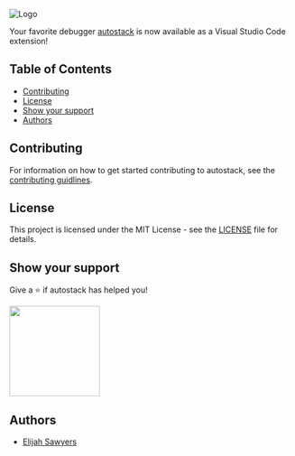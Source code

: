 ![Logo](https://raw.githubusercontent.com/autostack-team/autostack/develop/Logo.png)

Your favorite debugger [autostack](https://github.com/autostack-team/autostack/) is now available as a Visual Studio Code extension!

## Table of Contents

* [Contributing](#Contributing)
* [License](#License)
* [Show&nbsp;your&nbsp;support](#Show-your-support)
* [Authors](#Authors)

## Contributing

For information on how to get started contributing to autostack, see the [contributing guidlines](https://github.com/autostack-team/vscode-autostack/blob/master/CONTRIBUTING.md).

## License

This project is licensed under the MIT License - see the [LICENSE](LICENSE) file for details.

## Show your support

Give a ⭐️ if autostack has helped you!

<a href="https://www.patreon.com/autostack">
  <img src="https://c5.patreon.com/external/logo/become_a_patron_button@2x.png" width="160">
</a>

## Authors
* [Elijah Sawyers](https://github.com/elijahsawyers)
